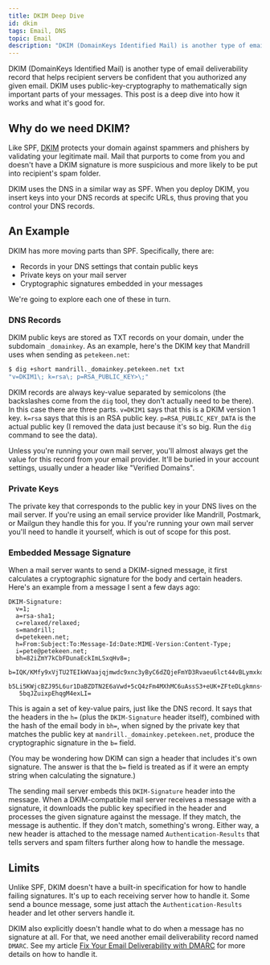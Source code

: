 ```yaml
---
title: DKIM Deep Dive
id: dkim
tags: Email, DNS
topic: Email
description: "DKIM (DomainKeys Identified Mail) is another type of email deliverability record that helps recipient servers be confident that you authorized any given email. This post is a deep dive into how it works and what it's good for."
---
```


DKIM (DomainKeys Identified Mail) is another type of email deliverability record that helps recipient servers be confident that you authorized any given email. DKIM uses public-key-cryptography to mathematically sign important parts of your messages. This post is a deep dive into how it works and what it's good for.

## Why do we need DKIM?

Like SPF, [DKIM](http://www.dkim.org) protects your domain against spammers and phishers by validating your legitimate mail. Mail that purports to come from you and doesn't have a DKIM signature is more suspicious and more likely to be put into recipient's spam folder.

DKIM uses the DNS in a similar way as SPF. When you deploy DKIM, you insert keys into your DNS records at specifc URLs, thus proving that you control your DNS records.

## An Example

DKIM has more moving parts than SPF. Specifically, there are:

* Records in your DNS settings that contain public keys
* Private keys on your mail server
* Cryptographic signatures embedded in your messages

We're going to explore each one of these in turn.

### DNS Records

DKIM public keys are stored as TXT records on your domain, under the subdomain `_domainkey`. As an example, here's the DKIM key that Mandrill uses when sending as `petekeen.net`:

```bash
$ dig +short mandrill._domainkey.petekeen.net txt
"v=DKIM1\; k=rsa\; p=RSA_PUBLIC_KEY>\;"
```

DKIM records are always key-value separated by semicolons (the backslashes come from the `dig` tool, they don't actually need to be there). In this case there are three parts. `v=DKIM1` says that this is a DKIM version 1 key. `k=rsa` says that this is an RSA public key. `p=RSA_PUBLIC_KEY_DATA` is the actual public key (I removed the data just because it's so big. Run the `dig` command to see the data).

Unless you're running your own mail server, you'll almost always get the value for this record from your email provider. It'll be buried in your account settings, usually under a header like "Verified Domains".

### Private Keys

The private key that corresponds to the public key in your DNS lives on the mail server. If you're using an email service provider like Mandrill, Postmark, or Mailgun they handle this for you. If you're running your own mail server you'll need to handle it yourself, which is out of scope for this post.

### Embedded Message Signature

When a mail server wants to send a DKIM-signed message, it first calculates a cryptographic signature for the body and certain headers. Here's an example from a message I sent a few days ago:

```text
DKIM-Signature:
  v=1;
  a=rsa-sha1;
  c=relaxed/relaxed;
  s=mandrill;
  d=petekeen.net;
  h=From:Subject:To:Message-Id:Date:MIME-Version:Content-Type;
  i=pete@petekeen.net;
  bh=82iZmY7kCbFDunaEckImLSxqHv8=;
  b=IQK/KMfy9xVjTU2TEIkWVaajqjmwdc9xnc3yByC6dZQjeFmYD3Rvaeu6lct44vBLymxkdT5Po7G6
   b5Li5KWjcBZJ95L6ur1DaBZDTN2E6aVwd+5cQ4zFm4MXhMC6uAssS3+eUK+ZFteDLgkmns+q/Gbt
   5bqJZuixpEhqgM4exLI=
```

This is again a set of key-value pairs, just like the DNS record. It says that the headers in the `h=` (plus the `DKIM-Signature` header itself), combined with the hash of the email body in `bh=`, when signed by the private key that matches the public key at `mandrill._domainkey.petekeen.net`, produce the cryptographic signature in the `b=` field.

(You may be wondering how DKIM can sign a header that includes it's own signature. The answer is that the `b=` field is treated as if it were an empty string when calculating the signature.)

The sending mail server embeds this `DKIM-Signature` header into the message. When a DKIM-compatible mail server receives a message with a signature, it downloads the public key specified in the header and processes the given signature against the message. If they match, the message is authentic. If they don't match, something's wrong. Either way, a new header is attached to the message named `Authentication-Results` that tells servers and spam filters further along how to handle the message.

## Limits

Unlike SPF, DKIM doesn't have a built-in specification for how to handle failing signatures. It's up to each receiving server how to handle it. Some send a bounce message, some just attach the `Authentication-Results` header and let other servers handle it.

DKIM also explicitly doesn't handle what to do when a message has no signature at all. For that, we need another email deliverability record named `DMARC`. See my article [Fix Your Email Deliverability with DMARC](/fix-your-email-deliverability-with-dmarc) for more details on how to handle it.

